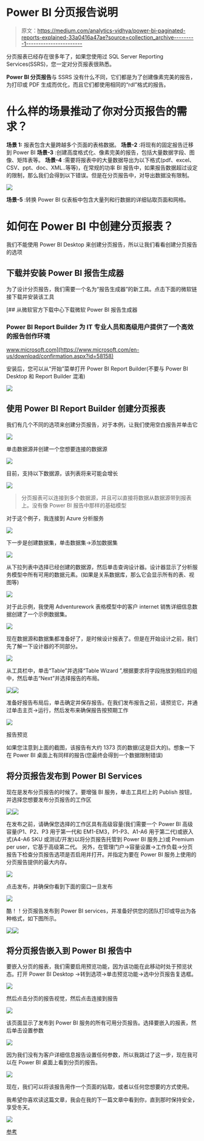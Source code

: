 # Power BI 分页报告说明

> 原文：<https://medium.com/analytics-vidhya/power-bi-paginated-reports-explained-33a0416a47ae?source=collection_archive---------1----------------------->

分页报表已经存在很多年了，如果您使用过 SQL Server Reporting Services(SSRS)，您一定对分页报表很熟悉。

**Power BI 分页报告**与 SSRS 没有什么不同，它们都是为了创建像素完美的报告，为打印或 PDF 生成而优化，而且它们都使用相同的“rdl”格式的报告。

# **什么样的场景推动了你对分页报告的需求？**

**场景 1:** 报表包含大量跨越多个页面的表格数据。
**场景-2** :将现有的固定报告迁移到 Power BI
**场景-3** :创建高度格式化、像素完美的报告，包括大量数据字段、图像、矩阵表等。
**场景-4** :需要将报表中的大量数据导出为以下格式(pdf、excel、CSV、ppt、doc、XML..等等)，在常规的功率 BI 报告中，如果报告数据超过设定的限制，那么我们会得到以下错误。但是在分页报告中，对导出数据没有限制。

![](img/c9c16061c080d700df038b025f0c3e38.png)

**场景-5** :转换 Power BI 仪表板中包含大量列和行数据的详细钻取页面和网格。

# 如何在 Power BI 中创建分页报表？

我们不能使用 Power BI Desktop 来创建分页报告，所以让我们看看创建分页报告的选项

## 下载并安装 Power BI 报告生成器

为了设计分页报告，我们需要一个名为“报告生成器”的新工具。点击下面的微软链接下载并安装该工具

 [## 从微软官方下载中心下载微软 Power BI 报告生成器

### Power BI Report Builder 为 IT 专业人员和高级用户提供了一个高效的报告创作环境

www.microsoft.com](https://www.microsoft.com/en-us/download/confirmation.aspx?id=58158) 

安装后，您可以从“开始”菜单打开 Power BI Report Builder(不要与 Power BI Desktop 和 Report Builder 混淆)

![](img/fe9d4857d6b08883a8aec0c3d2dc9c92.png)

## 使用 Power BI Report Builder 创建分页报表

我们有几个不同的选项来创建分页报告，对于本例，让我们使用空白报告并单击它

![](img/c2ec554101f312a9f574f90cfbb58f11.png)

单击数据源并创建一个您想要连接的数据源

![](img/621ce4cbf1597d2d22a1dab33cc6c032.png)

目前，支持以下数据源，该列表将来可能会增长

![](img/81ab4395dc450555a3c386634b108cbc.png)

> 分页报表可以连接到多个数据源，并且可以直接将数据从数据源带到报表上。没有像 Power BI 报告中那样的基础模型

对于这个例子，我连接到 Azure 分析服务

![](img/45241f0b36a517f042991eb0ac0a10f4.png)

下一步是创建数据集，单击数据集→添加数据集

![](img/b08befc6f330b7413a0d06b40dff2560.png)

从下拉列表中选择已经创建的数据源，然后单击查询设计器。设计器显示了分析服务模型中所有可用的数据元素。(如果是关系数据库，那么它会显示所有的表、视图等)

![](img/762d4ca4121e6beb73914669b9bb1a25.png)

对于此示例，我使用 Adventurework 表格模型中的客户 internet 销售详细信息数据创建了一个示例数据集。

![](img/21c1b3df0947a2c279e2413b4343e97b.png)

现在数据源和数据集都准备好了，是时候设计报表了。但是在开始设计之前，我们先了解一下设计器的不同部分。

![](img/dac47392efc9e5d8a53db6f0ad6b9ee5.png)

从工具栏中，单击“Table”并选择“Table Wizard ”,根据要求将字段拖放到相应的组中，然后单击“Next”并选择报告的布局。

![](img/ad555553e2796d0012d5f486f9e58bd7.png)![](img/46e243f91a86305ba40a000b6f942db5.png)

准备好报告布局后，单击确定并保存报告。在我们发布报告之前，请预览它，并通过单击主页→运行，然后发布来确保报告按预期工作

![](img/5a6e2cc2f67e0e83d9aee8efd8389308.png)

报告预览

如果您注意到上面的截图，该报告有大约 1373 页的数据(这是巨大的)。想象一下在 Power BI 桌面上有同样的报告(您最终会得到一个数据限制错误)

## 将分页报告发布到 Power BI Services

现在是发布分页报告的时候了。要增强 BI 服务，单击工具栏上的 Publish 按钮，并选择您想要发布分页报告的工作区

![](img/cbd156466e7c2ef59dfcba7fea6ba42d.png)![](img/3370a633ec66fb1640b666585bb431b6.png)

在发布之前，请确保您选择的工作区具有高级容量(我们需要一个 Power BI 高级容量(P1、P2、P3 用于第一代和 EM1-EM3，P1-P3、A1-A6 用于第二代)或嵌入式(A4-A6 SKU 或测试/开发)以将分页报告托管到 Power BI 服务上)或 Premium per user，它基于高级第二代。
另外，在管理门户→容量设置→工作负载→分页报告下检查分页报告选项是否启用并打开。并指定为要在 Power BI 服务上使用的分页报告提供的最大内存。

![](img/ec04c551d95d32be85bffa64ab6a319d.png)

点击发布，并确保你看到下面的窗口一旦发布

![](img/92a823b79db607ec4c0240814385f8d0.png)

酷！！分页报告发布到 Power BI services，并准备好供您的团队打印或导出为各种格式，如下图所示。

![](img/c9a080eb171eccaebd77f7f54e5a67ab.png)![](img/6f60deff6ab24694e442370e4e0209e9.png)

## 将分页报告嵌入到 Power BI 报告中

要嵌入分页的报表，我们需要启用预览功能，因为该功能在此移动时处于预览状态。打开 Power BI Desktop →转到选项→单击预览功能→选中分页报告复选框。

![](img/ff21f89da08eb24e3fb5ad244f0c8349.png)

然后点击分页的报告视觉，然后点击连接到报告

![](img/cec75c389fa9943776760eb9c58ddc51.png)

该页面显示了发布到 Power BI 服务的所有可用分页报告。选择要嵌入的报表，然后单击设置参数

![](img/e81b97ec97306b121240f8b086375ddb.png)

因为我们没有为客户详细信息报告设置任何参数，所以我跳过了这一步，现在我可以在 Power BI 桌面上看到分页的报告。

![](img/8ac3625c22a84e55cbc96d9e4c72243b.png)

现在，我们可以将该报告用作一个页面的钻取，或者以任何您想要的方式使用。

我希望你喜欢读这篇文章，我会在我的下一篇文章中看到你，直到那时保持安全，享受冬天。

![](img/03f16616cb138514690cd02eafa29d4d.png)

[参考](https://www.quotespedia.org/authors/f/frank-ocean/work-hard-in-silence-let-success-make-the-noise-frank-ocean/)